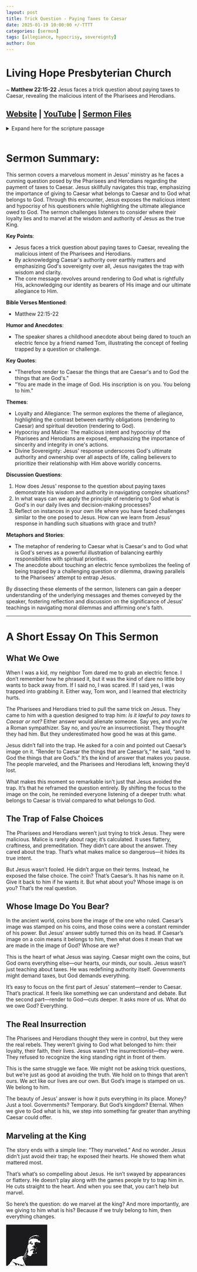 ```yaml
---
layout: post
title: Trick Question - Paying Taxes to Caesar
date: 2025-01-19 10:00:00 +/-TTTT
categories: [sermon]
tags: [allegiance, hypocrisy, sovereignty]
author: Don
---
```


# Living Hope Presbyterian Church

~ <b>Matthew 22:15-22</b> Jesus faces a trick question about paying taxes to Caesar, revealing the malicious intent of the Pharisees and Herodians.

## [Website](https://www.livinghopepresbyterian.org/) | [YouTube](https://www.youtube.com/@LivingHopePresbyterianChurch) | [Sermon Files](https://github.com/jobian-ai/LHP-Sermons/tree/main/sermons/2025/25-01-19)

<details closed>
  <summary>Expand here for the scripture passage</summary>
<br/><br/><i> Matthew 22:15-22 Then the Pharisees went and plotted how to entangle him in his words. And they sent their disciples to him, along with the Herodians, saying, “Teacher, we know that you are true and teach the way of God truthfully, and you do not care about anyone's opinion, for you are not swayed by appearances. Tell us, then, what you think. Is it lawful to pay taxes to Caesar, or not?” But Jesus, aware of their malice, said, “Why put me to the test, you hypocrites? Show me the coin for the tax.” And they brought him a denarius. And Jesus said to them, “Whose likeness and inscription is this?” They said, “Caesar's.” Then he said to them, “Therefore render to Caesar the things that are Caesar's, and to God the things that are God's.” When they heard it, they marveled. And they left him and went away.
<br/><br/></i>
ESV: The Holy Bible, English Standard Version ©2011 Crossway Bibles, a division of Good News Publishers.  All rights reserved.
<br/><br/>
</details>
<br/>


# **Sermon Summary**:
This sermon covers a marvelous moment in Jesus' ministry as he faces a cunning question posed by the Pharisees and Herodians regarding the payment of taxes to Caesar. Jesus skillfully navigates this trap, emphasizing the importance of giving to Caesar what belongs to Caesar and to God what belongs to God. Through this encounter, Jesus exposes the malicious intent and hypocrisy of his questioners while highlighting the ultimate allegiance owed to God. The sermon challenges listeners to consider where their loyalty lies and to marvel at the wisdom and authority of Jesus as the true King.

**Key Points**:
- Jesus faces a trick question about paying taxes to Caesar, revealing the malicious intent of the Pharisees and Herodians.
- By acknowledging Caesar's authority over earthly matters and emphasizing God's sovereignty over all, Jesus navigates the trap with wisdom and clarity.
- The core message revolves around rendering to God what is rightfully His, acknowledging our identity as bearers of His image and our ultimate allegiance to Him.

**Bible Verses Mentioned**:
- Matthew 22:15-22

**Humor and Anecdotes**:
- The speaker shares a childhood anecdote about being dared to touch an electric fence by a friend named Tom, illustrating the concept of feeling trapped by a question or challenge.

**Key Quotes**:
- "Therefore render to Caesar the things that are Caesar's and to God the things that are God's."
- "You are made in the image of God. His inscription is on you. You belong to him."

**Themes**:
- Loyalty and Allegiance: The sermon explores the theme of allegiance, highlighting the contrast between earthly obligations (rendering to Caesar) and spiritual devotion (rendering to God).
- Hypocrisy and Malice: The malicious intent and hypocrisy of the Pharisees and Herodians are exposed, emphasizing the importance of sincerity and integrity in one's actions.
- Divine Sovereignty: Jesus' response underscores God's ultimate authority and ownership over all aspects of life, calling believers to prioritize their relationship with Him above worldly concerns.

**Discussion Questions**:
1. How does Jesus' response to the question about paying taxes demonstrate his wisdom and authority in navigating complex situations?
2. In what ways can we apply the principle of rendering to God what is God's in our daily lives and decision-making processes?
3. Reflect on instances in your own life where you have faced challenges similar to the one posed to Jesus. How can we learn from Jesus' response in handling such situations with grace and truth?

**Metaphors and Stories**:
- The metaphor of rendering to Caesar what is Caesar's and to God what is God's serves as a powerful illustration of balancing earthly responsibilities with spiritual priorities.
- The anecdote about touching an electric fence symbolizes the feeling of being trapped by a challenging question or dilemma, drawing parallels to the Pharisees' attempt to entrap Jesus.

By dissecting these elements of the sermon, listeners can gain a deeper understanding of the underlying messages and themes conveyed by the speaker, fostering reflection and discussion on the significance of Jesus' teachings in navigating moral dilemmas and affirming one's faith.

___

# A Short Essay On This Sermon


## What We Owe

When I was a kid, my neighbor Tom dared me to grab an electric fence. I don’t remember how he phrased it, but it was the kind of dare no little boy wants to back away from. If I said no, I was scared. If I said yes, I was trapped into grabbing it. Either way, Tom won, and I learned that electricity hurts. 

The Pharisees and Herodians tried to pull the same trick on Jesus. They came to him with a question designed to trap him: *Is it lawful to pay taxes to Caesar or not?* Either answer would alienate someone. Say yes, and you’re a Roman sympathizer. Say no, and you’re an insurrectionist. They thought they had him. But they underestimated how good he was at this game. 

Jesus didn’t fall into the trap. He asked for a coin and pointed out Caesar’s image on it. “Render to Caesar the things that are Caesar’s,” he said, “and to God the things that are God’s.” It’s the kind of answer that makes you pause. The people marveled, and the Pharisees and Herodians left, knowing they’d lost.

What makes this moment so remarkable isn’t just that Jesus avoided the trap. It’s that he reframed the question entirely. By shifting the focus to the image on the coin, he reminded everyone listening of a deeper truth: what belongs to Caesar is trivial compared to what belongs to God.

## The Trap of False Choices

The Pharisees and Herodians weren’t just trying to trick Jesus. They were malicious. Malice is rarely about rage; it’s calculated. It uses flattery, craftiness, and premeditation. They didn’t care about the answer. They cared about the trap. That’s what makes malice so dangerous—it hides its true intent. 

But Jesus wasn’t fooled. He didn’t argue on their terms. Instead, he exposed the false choice. The coin? That’s Caesar’s. It has his name on it. Give it back to him if he wants it. But what about you? Whose image is on you? That’s the real question.

## Whose Image Do You Bear?

In the ancient world, coins bore the image of the one who ruled. Caesar’s image was stamped on his coins, and those coins were a constant reminder of his power. But Jesus’ answer subtly turned this on its head. If Caesar’s image on a coin means it belongs to him, then what does it mean that we are made in the image of God? Whose are we? 

This is the heart of what Jesus was saying. Caesar might own the coins, but God owns everything else—our hearts, our minds, our souls. Jesus wasn’t just teaching about taxes. He was redefining authority itself. Governments might demand taxes, but God demands everything. 

It’s easy to focus on the first part of Jesus’ statement—render to Caesar. That’s practical. It feels like something we can understand and debate. But the second part—render to God—cuts deeper. It asks more of us. What do we owe God? Everything. 

## The Real Insurrection

The Pharisees and Herodians thought they were in control, but they were the real rebels. They weren’t giving to God what belonged to him: their loyalty, their faith, their lives. Jesus wasn’t the insurrectionist—they were. They refused to recognize the king standing right in front of them.

This is the same struggle we face. We might not be asking trick questions, but we’re just as good at avoiding the truth. We hold on to things that aren’t ours. We act like our lives are our own. But God’s image is stamped on us. We belong to him. 

The beauty of Jesus’ answer is how it puts everything in its place. Money? Just a tool. Governments? Temporary. But God’s kingdom? Eternal. When we give to God what is his, we step into something far greater than anything Caesar could offer. 

## Marveling at the King

The story ends with a simple line: “They marveled.” And no wonder. Jesus didn’t just avoid their trap; he exposed their hearts. He showed them what mattered most. 

That’s what’s so compelling about Jesus. He isn’t swayed by appearances or flattery. He doesn’t play along with the games people try to trap him in. He cuts straight to the heart. And when you see that, you can’t help but marvel. 

So here’s the question: do we marvel at the king? And more importantly, are we giving to him what is his? Because if we truly belong to him, then everything changes. 
<br>

![Desktop View](/assets/img/choose_wisely.jpg)
<meta name="twitter:image" content="https://pineland.am/assets/img/choose_wisely.jpg"> 
